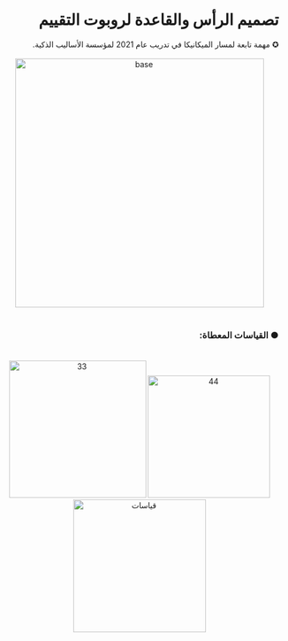 # <div dir="rtl"> تصميم الرأس والقاعدة لروبوت التقييم</div>
<div dir="rtl"> ✪ مهمة تابعة لمسار الميكانيكا في تدريب عام 2021 لمؤسسة الأساليب الذكية. </div>
<br>
  
<div align="center"><img width="450" alt="base"  src=https://user-images.githubusercontent.com/52053143/129962847-dab67333-b3d5-42ff-8684-f7dbdcc93131.jpg> </div>
<br>

### <div dir="rtl">● القياسات المعطاة:</div> <br>

<div align="center">  <img width="248" alt="33" src="https://user-images.githubusercontent.com/52053143/129972246-b758850b-c44c-4fb8-9727-b80f4da80953.png">  <img width="221" alt="44" src="https://user-images.githubusercontent.com/52053143/129972222-52709349-91f6-4942-a614-9534fda018c6.png">  <img width="240" alt="قياسات" src="https://user-images.githubusercontent.com/52053143/129969857-762198f7-a57c-4b63-8ed0-84db95a13132.png"> </div>




